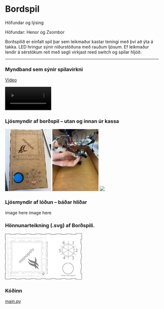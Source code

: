 # Bordspil

Höfundar og lýsing

Höfundar: Henor og Zsombor

Borðspilið er einfalt spil þar sem leikmaður kastar teningi með því að ýta á takka. LED hringur sýnir niðurstöðuna með rauðum ljósum. Ef leikmaður lendir á sérstökum reit með segli virkjast reed switch og spilar hljóð.

---

### Myndband sem sýnir spilavirkni
[Video](https://github.com/henork2110/Bordspil/blob/3a93ee3684ebe08256590fc40f17e2a69cb8d7c6/IMG_3614-2.mp4)

<video width="30%" controls>
  <source src="https://github.com/henork2110/Bordspil/blob/main/IMG_3614-2.mp4?raw=true" type="video/mp4">
</video>



### Ljósmyndir af borðspil – utan og innan úr kassa
<img src="https://github.com/henork2110/Bordspil/blob/main/IMG_3611.jpeg?raw=true" width="30%">
<img src="https://github.com/henork2110/Bordspil/blob/main/IMG_3610.jpeg?raw=true" width="30%">
<img src="https://github.com/henork2110/Bordspil/blob/main/IMG_3609.jpeg?raw=true" width="30%">


### Ljósmyndir af lóðun – báðar hliðar
image here
image here


### Hönnunarteikning (.svg) af Borðspili.
<img src="https://github.com/henork2110/Bordspil/blob/main/game%20box.svg?raw=true" width="50%">


### Kóðinn
[main.py](https://github.com/henork2110/Bordspil/blob/main/main%20(1).py)
